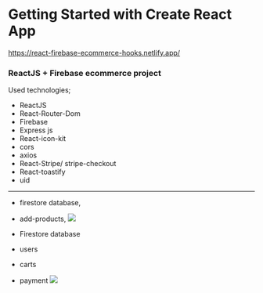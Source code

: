 # Getting Started with Create React App
https://react-firebase-ecommerce-hooks.netlify.app/
### ReactJS + Firebase ecommerce project

Used technologies;
* ReactJS
* React-Router-Dom
* Firebase
* Express js
* React-icon-kit
* cors
* axios
* React-Stripe/ stripe-checkout
* React-toastify
* uid

---------------------------------------------------------------------------------------------------------------------------------------------------

* firestore database,
* add-products,
![](https://github.com/muratavci05/React_Firebase_E-commerce_app/blob/a5196caf54b8742d66b4e78e10bce7ded4f82541/src/assets/2.gif)


* Firestore database
* users
* carts
* payment
![](https://github.com/muratavci05/React_Firebase_E-commerce_app/blob/2a2313220fb080d8ca12635336d4c483c5e811ad/src/assets/1.gif)
